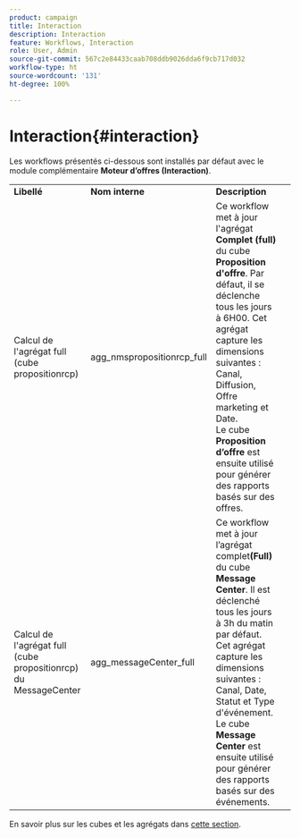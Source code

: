 ```yaml
---
product: campaign
title: Interaction
description: Interaction
feature: Workflows, Interaction
role: User, Admin
source-git-commit: 567c2e84433caab708ddb9026dda6f9cb717d032
workflow-type: ht
source-wordcount: '131'
ht-degree: 100%

---
```



# Interaction{#interaction}

Les workflows présentés ci-dessous sont installés par défaut avec le module complémentaire **Moteur d’offres (Interaction)**.

<table> 
 <tbody> 
  <tr> 
   <td> <strong>Libellé</strong><br /> </td> 
   <td> <strong>Nom interne</strong><br /> </td> 
   <td> <strong>Description</strong><br /> </td> 
  </tr> 
  <tr> 
   <td> <span class="uicontrol">Calcul de l'agrégat full (cube propositionrcp)</span> <br /> </td> 
   <td> <span class="uicontrol">agg_nmspropositionrcp_full</span> <br /> </td> 
   <td> Ce workflow met à jour l'agrégat <strong>Complet (full)</strong> du cube <strong>Proposition d'offre</strong>. Par défaut, il se déclenche tous les jours à 6H00. Cet agrégat capture les dimensions suivantes : Canal, Diffusion, Offre marketing et Date.<br /> Le cube <strong>Proposition d’offre</strong> est ensuite utilisé pour générer des rapports basés sur des offres.<br /> </td> 
  </tr> 
   <tr> 
   <td> <span class="uicontrol">Calcul de l'agrégat full (cube propositionrcp) du MessageCenter</span> <br /> </td> 
   <td> <span class="uicontrol">agg_messageCenter_full</span> <br /> </td> 
   <td> Ce workflow met à jour l’agrégat complet<strong>(Full)</strong> du cube <strong>Message Center</strong>. Il est déclenché tous les jours à 3h du matin par défaut. Cet agrégat capture les dimensions suivantes : Canal, Date, Statut et Type d'événement.<br /> Le cube <strong>Message Center</strong> est ensuite utilisé pour générer des rapports basés sur des événements. <br /> </td> 
   <td> <br /> </td> 
  </tr> 
 </tbody> 
</table>

En savoir plus sur les cubes et les agrégats dans [cette section](../../v8/reporting/gs-cubes.md).

